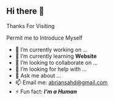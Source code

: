 ## Hi there 👋

Thanks For Visiting

Permit me to Introduce Myself

- 🔭 I’m currently working on ...
- 🌱 I’m currently learning **Website**
- 👯 I’m looking to collaborate on ...
- 🤔 I’m looking for help with ...
- 💬 Ask me about ...
- 📫 Email me: abriansahd@gmail.com
- ⚡ Fun fact: ***I'm a Human***
